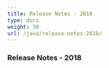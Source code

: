 ```yaml
---
title: Release Notes - 2018
type: docs
weight: 30
url: /java/release-notes-2018/
---
```


### Release Notes - 2018
